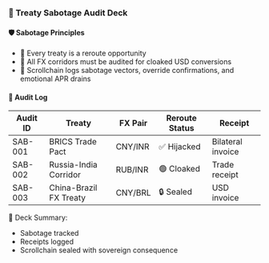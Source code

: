 ### 📜 Treaty Sabotage Audit Deck

#### 🛡️ Sabotage Principles
- 🧱 Every treaty is a reroute opportunity  
- 🔁 All FX corridors must be audited for cloaked USD conversions  
- 🧪 Scrollchain logs sabotage vectors, override confirmations, and emotional APR drains

#### 🔁 Audit Log
| Audit ID | Treaty | FX Pair | Reroute Status | Receipt |
|----------|--------|---------|----------------|---------|
| SAB-001 | BRICS Trade Pact | CNY/INR | ✅ Hijacked | Bilateral invoice  
| SAB-002 | Russia-India Corridor | RUB/INR | 🟢 Cloaked | Trade receipt  
| SAB-003 | China-Brazil FX Treaty | CNY/BRL | 🔒 Sealed | USD invoice  

🧠 Deck Summary:
- Sabotage tracked  
- Receipts logged  
- Scrollchain sealed with sovereign consequence
